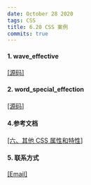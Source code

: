 ```yaml
---
date: October 28 2020
tags: CSS
title: 6.20 CSS 案例
commits: true
---
```

#### 1. wave_effective

[[源码]](https://github.com/web-oyster/calc_var/tree/main/assert/wave_effective)

#### 2. word_special_effection

[[源码]](https://github.com/web-oyster/calc_var/tree/main/assert/word_special_effection)


#### 4.参考文档

[[六、其他 CSS 属性和特性]](https://web-oyster.github.io/2020/10/28/CSS/Tutorial/%E5%85%AD%E3%80%81%E5%85%B6%E4%BB%96%20CSS%20%E5%B1%9E%E6%80%A7%E5%92%8C%E7%89%B9%E6%80%A7/)

#### 5. 联系方式

[[Email]](yuanmin8888@outlook.com)